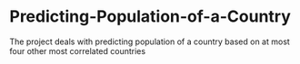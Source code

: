 # Predicting-Population-of-a-Country
The project deals with predicting population of a country based on at most four other most correlated countries
